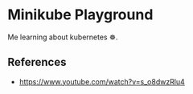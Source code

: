 # Minikube Playground

Me learning about kubernetes :wheel_of_dharma:.

## References

- https://www.youtube.com/watch?v=s_o8dwzRlu4
